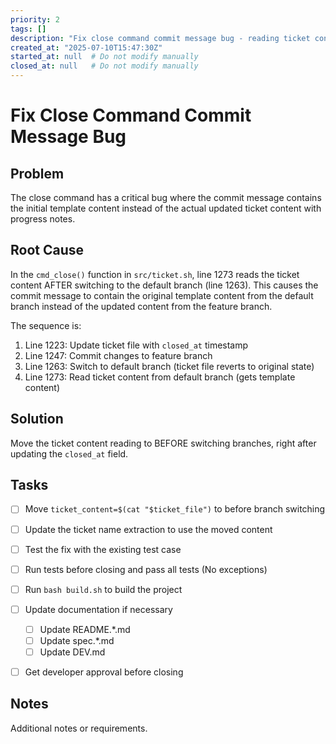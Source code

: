 ```yaml
---
priority: 2
tags: []
description: "Fix close command commit message bug - reading ticket content from wrong branch"
created_at: "2025-07-10T15:47:30Z"
started_at: null  # Do not modify manually
closed_at: null   # Do not modify manually
---
```


# Fix Close Command Commit Message Bug

## Problem
The close command has a critical bug where the commit message contains the initial template content instead of the actual updated ticket content with progress notes.

## Root Cause
In the `cmd_close()` function in `src/ticket.sh`, line 1273 reads the ticket content AFTER switching to the default branch (line 1263). This causes the commit message to contain the original template content from the default branch instead of the updated content from the feature branch.

The sequence is:
1. Line 1223: Update ticket file with `closed_at` timestamp
2. Line 1247: Commit changes to feature branch  
3. Line 1263: Switch to default branch (ticket file reverts to original state)
4. Line 1273: Read ticket content from default branch (gets template content)

## Solution
Move the ticket content reading to BEFORE switching branches, right after updating the `closed_at` field.

## Tasks

- [ ] Move `ticket_content=$(cat "$ticket_file")` to before branch switching
- [ ] Update the ticket name extraction to use the moved content
- [ ] Test the fix with the existing test case
- [ ] Run tests before closing and pass all tests (No exceptions)
- [ ] Run `bash build.sh` to build the project
- [ ] Update documentation if necessary
  - [ ] Update README.*.md
  - [ ] Update spec.*.md
  - [ ] Update DEV.md
- [ ] Get developer approval before closing


## Notes

Additional notes or requirements.
